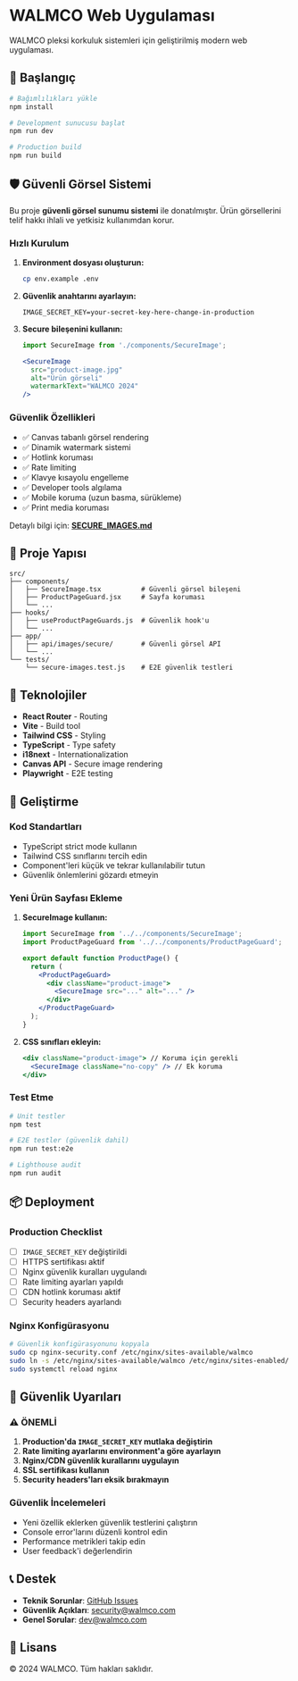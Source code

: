 # WALMCO Web Uygulaması

WALMCO pleksi korkuluk sistemleri için geliştirilmiş modern web uygulaması.

## 🚀 Başlangıç

```bash
# Bağımlılıkları yükle
npm install

# Development sunucusu başlat
npm run dev

# Production build
npm run build
```

## 🛡️ Güvenli Görsel Sistemi

Bu proje **güvenli görsel sunumu sistemi** ile donatılmıştır. Ürün görsellerini telif hakkı ihlali ve yetkisiz kullanımdan korur.

### Hızlı Kurulum

1. **Environment dosyası oluşturun:**
   ```bash
   cp env.example .env
   ```

2. **Güvenlik anahtarını ayarlayın:**
   ```env
   IMAGE_SECRET_KEY=your-secret-key-here-change-in-production
   ```

3. **Secure bileşenini kullanın:**
   ```jsx
   import SecureImage from './components/SecureImage';
   
   <SecureImage 
     src="product-image.jpg" 
     alt="Ürün görseli"
     watermarkText="WALMCO 2024"
   />
   ```

### Güvenlik Özellikleri

- ✅ Canvas tabanlı görsel rendering
- ✅ Dinamik watermark sistemi
- ✅ Hotlink koruması
- ✅ Rate limiting
- ✅ Klavye kısayolu engelleme
- ✅ Developer tools algılama
- ✅ Mobile koruma (uzun basma, sürükleme)
- ✅ Print media koruması

Detaylı bilgi için: **[SECURE_IMAGES.md](./SECURE_IMAGES.md)**

## 📁 Proje Yapısı

```
src/
├── components/
│   ├── SecureImage.tsx          # Güvenli görsel bileşeni
│   ├── ProductPageGuard.jsx     # Sayfa koruması
│   └── ...
├── hooks/
│   ├── useProductPageGuards.js  # Güvenlik hook'u
│   └── ...
├── app/
│   ├── api/images/secure/       # Güvenli görsel API
│   └── ...
└── tests/
    └── secure-images.test.js    # E2E güvenlik testleri
```

## 🔧 Teknolojiler

- **React Router** - Routing
- **Vite** - Build tool
- **Tailwind CSS** - Styling
- **TypeScript** - Type safety
- **i18next** - Internationalization
- **Canvas API** - Secure image rendering
- **Playwright** - E2E testing

## 📝 Geliştirme

### Kod Standartları

- TypeScript strict mode kullanın
- Tailwind CSS sınıflarını tercih edin
- Component'leri küçük ve tekrar kullanılabilir tutun
- Güvenlik önlemlerini gözardı etmeyin

### Yeni Ürün Sayfası Ekleme

1. **SecureImage kullanın:**
   ```jsx
   import SecureImage from '../../components/SecureImage';
   import ProductPageGuard from '../../components/ProductPageGuard';
   
   export default function ProductPage() {
     return (
       <ProductPageGuard>
         <div className="product-image">
           <SecureImage src="..." alt="..." />
         </div>
       </ProductPageGuard>
     );
   }
   ```

2. **CSS sınıfları ekleyin:**
   ```jsx
   <div className="product-image"> // Koruma için gerekli
     <SecureImage className="no-copy" /> // Ek koruma
   </div>
   ```

### Test Etme

```bash
# Unit testler
npm test

# E2E testler (güvenlik dahil)
npm run test:e2e

# Lighthouse audit
npm run audit
```

## 📦 Deployment

### Production Checklist

- [ ] `IMAGE_SECRET_KEY` değiştirildi
- [ ] HTTPS sertifikası aktif
- [ ] Nginx güvenlik kuralları uygulandı
- [ ] Rate limiting ayarları yapıldı
- [ ] CDN hotlink koruması aktif
- [ ] Security headers ayarlandı

### Nginx Konfigürasyonu

```bash
# Güvenlik konfigürasyonunu kopyala
sudo cp nginx-security.conf /etc/nginx/sites-available/walmco
sudo ln -s /etc/nginx/sites-available/walmco /etc/nginx/sites-enabled/
sudo systemctl reload nginx
```

## 🚨 Güvenlik Uyarıları

### ⚠️ ÖNEMLİ

1. **Production'da `IMAGE_SECRET_KEY` mutlaka değiştirin**
2. **Rate limiting ayarlarını environment'a göre ayarlayın**  
3. **Nginx/CDN güvenlik kurallarını uygulayın**
4. **SSL sertifikası kullanın**
5. **Security headers'ları eksik bırakmayın**

### Güvenlik İncelemeleri

- Yeni özellik eklerken güvenlik testlerini çalıştırın
- Console error'larını düzenli kontrol edin  
- Performance metrikleri takip edin
- User feedback'i değerlendirin

## 📞 Destek

- **Teknik Sorunlar**: [GitHub Issues](https://github.com/walmco/web)
- **Güvenlik Açıkları**: security@walmco.com
- **Genel Sorular**: dev@walmco.com

## 📄 Lisans

© 2024 WALMCO. Tüm hakları saklıdır.
